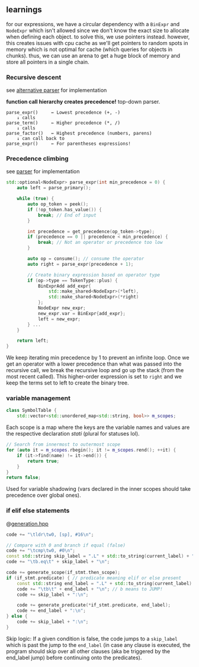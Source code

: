 ## learnings
for our expressions, we have a circular dependency with a `BinExpr` and `NodeExpr` which isn't allowed since we don't know the exact size to allocate when defining each object. to solve this, we use pointers instead. however, this creates issues with cpu cache as we'll get pointers to random spots in memory which is not optimal for cache (which queries for objects in chunks). thus, we can use an arena to get a huge block of memory and store all pointers in a single chain. 

### Recursive descent
see [alternative parser](./src/parser-recurse.hpp) for implementation

**function call hierarchy creates precedence!** top-down parser.

```
parse_expr()     ← Lowest precedence (+, -)
    ↓ calls
parse_term()     ← Higher precedence (*, /)  
    ↓ calls
parse_factor()   ← Highest precedence (numbers, parens)
    ↓ can call back to
parse_expr()     ← For parentheses expressions!
```

### Precedence climbing
see [parser](./src/parser.hpp) for implementation

```cpp
std::optional<NodeExpr> parse_expr(int min_precedence = 0) {
    auto left = parse_primary();

    while (true) {
        auto op_token = peek();
        if (!op_token.has_value()) {
            break; // End of input
        }

        int precedence = get_precedence(op_token->type);
        if (precedence == 0 || precedence < min_precedence) {
            break; // Not an operator or precedence too low
        }

        auto op = consume(); // consume the operator
        auto right = parse_expr(precedence + 1);

        // Create binary expression based on operator type
        if (op->type == TokenType::plus) {
            BinExprAdd add_expr{
                std::make_shared<NodeExpr>(*left),
                std::make_shared<NodeExpr>(*right)
            };
            NodeExpr new_expr;
            new_expr.var = BinExpr{add_expr};
            left = new_expr;
        } ...
    }

    return left;
}
```

We keep iterating min precedence by 1 to prevent an infinite loop. Once we get an operator with a lower precedence than what was passed into the recursive call, we break the recursive loop and go up the stack (from the most recent called). This higher-order expression is set to `right` and we keep the terms set to left to create the binary tree. 

### variable management
```cpp
class SymbolTable {
    std::vector<std::unordered_map<std::string, bool>> m_scopes;
```
Each scope is a map where the keys are the variable names and values are the respective declaration *stati* (plural for statuses lol). 

```cpp
// Search from innermost to outermost scope
for (auto it = m_scopes.rbegin(); it != m_scopes.rend(); ++it) {
    if (it->find(name) != it->end()) {
        return true;
    }
}
return false;
```
Used for variable shadowing (vars declared in the inner scopes should take precedence over global ones).

### if elif else statements
@[generation.hpp](./src/generation.hpp)
```cpp
code += "\tldr\tw0, [sp], #16\n";

// Compare with 0 and branch if equal (false)
code += "\tcmp\tw0, #0\n";
const std::string skip_label = ".L" + std::to_string(current_label) + "_skip";
code += "\tb.eq\t" + skip_label + "\n";

code += generate_scope(if_stmt.then_scope);
if (if_stmt.predicate) { // predicate meaning elif or else present
    const std::string end_label = ".L" + std::to_string(current_label) + "_end";
    code += "\tb\t" + end_label + "\n"; // b means to JUMP!
    code += skip_label + ":\n";

    code += generate_predicate(*if_stmt.predicate, end_label);
    code += end_label + ":\n";
} else {
    code += skip_label + ":\n";
}
```

Skip logic: If a given condition is false, the code jumps to a `skip_label` which is past the jump to the `end_label` (in case any clause is executed, the program should skip over all other clauses (aka be triggered by the end_label jump) before continuing onto the predicates).